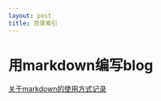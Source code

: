 ```yaml
---
layout: post
title: 目录索引
---
```


# 用markdown编写blog  
[关于markdown的使用方式记录](https://ambcr.github.io/0002/)
